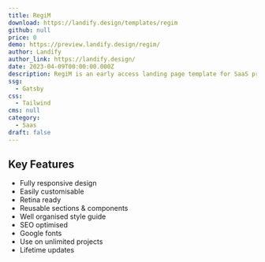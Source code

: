 ```yaml
---
title: RegiM
download: https://landify.design/templates/regim
github: null
price: 0
demo: https://preview.landify.design/regim/
author: Landify
author_link: https://landify.design/
date: 2023-04-09T00:00:00.000Z
description: RegiM is an early access landing page template for SaaS products.
ssg:
  - Gatsby
css:
  - Tailwind
cms: null
category:
  - Saas
draft: false
---
```


## Key Features

- Fully responsive design
- Easily customisable
- Retina ready
- Reusable sections & components
- Well organised style guide
- SEO optimised
- Google fonts
- Use on unlimited projects
- Lifetime updates
